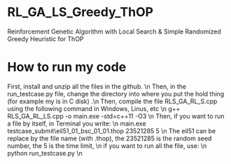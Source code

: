 # RL_GA_LS_Greedy_ThOP
Reinforcement Genetic Algorithm with Local Search &amp; Simple Randomized Greedy Heuristic for ThOP

# How to run my code
First, install and unzip all the files in the github. \n
Then, in the run_testcase.py file, change the directory into where you put the hold thing (for example my is in C disk) .\n
Then, compile the file RLS_GA_RL_S.cpp using the following command in Windows, Linus, etc \n
g++ RLS_GA_RL_LS.cpp -o main.exe -std=c++11 -O3 \n
Then, if you want to run a file by itself, in Terminal you write: \n
main.exe testcase_submit\eil51_01_bsc_01_01.thop 23521285 5 \n
The eil51 can be replace by the file name (with .thop), the 23521285 is the random seed number, the 5 is the time limit, \n 
if you want to run all the file, use: \n
python run_testcase.py \n

